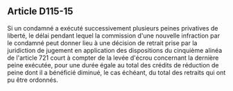 Article D115-15
----
Si un condamné a exécuté successivement plusieurs peines privatives de liberté,
le délai pendant lequel la commission d'une nouvelle infraction par le condamné
peut donner lieu à une décision de retrait prise par la juridiction de jugement
en application des dispositions du cinquième alinéa de l'article 721 court à
compter de la levée d'écrou concernant la dernière peine exécutée, pour une
durée égale au total des crédits de réduction de peine dont il a bénéficié
diminué, le cas échéant, du total des retraits qui ont pu être ordonnés.
